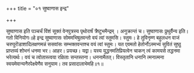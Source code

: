 +++
title = "०१ सुष्वाणास इन्द्र"

+++

सुष्वाणास इति पञ्चर्चं विंशं सूक्तं वेनपुत्रस्य पृथोरार्षं त्रैष्टुभमैन्द्रम् । अनुक्रान्तं च। सुष्वाणासः प्रुथुर्वैन्य इति। गतो विनियोगः॥हे इन्द्र सुष्वाणासः सोममभिषुतवन्तो वयं त्वां स्तुमसि। स्तुमः। हे तुविनृम्ण बहुलधन वाजं चरुपुरॊडाशादिलक्षणमन्नं ससवांसः सम्भक्तवन्तश्च वयं त्वां स्तुमः। यत एवमतो हेतोर्नोऽस्मभ्यं सुवितं सुष्ठु प्राप्तव्यं शोभनं धनमा भर। आहर। प्रयच्छ। यद्वा। यस्य युद्धनमतिप्रियत्वेन चाकन् त्वं कामयसे तद्धनमा भरेत्यर्थः। वयं च त्वोतास्त्वया रक्षिताः सन्तस्तना। धननामैतत्। विस्तृतानि धनानि त्मनात्मना स्वयमेवान्यनैरपेक्ष्येणैव सनुयाम। तव प्रसादालाभेमहि॥१॥